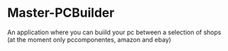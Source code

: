 # Master-PCBuilder
An application where you can buiild your pc between a selection of shops (at the moment only pccomponentes, amazon and ebay)
